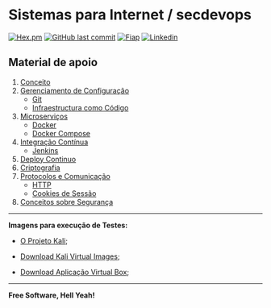 # Sistemas para Internet / secdevops

[![Hex.pm](https://img.shields.io/hexpm/l/plug.svg)](https://github.com/2TINsecdevops/classroom/blob/master/LICENCE.md) [![GitHub last commit](https://img.shields.io/github/last-commit/google/skia.svg)](https://github.com/2TINsecdevops/classroom/commits/master) [![Fiap](https://img.shields.io/badge/Fiap-2018-ff0080.svg)](https://www.fiap.com.br/) [![Linkedin](https://img.shields.io/badge/Linkedin-hpinfo-00BFFF.svg)](https://www.linkedin.com/in/hpinfo/)

## Material de apoio

1. [Conceito](https://github.com/2TINsecdevops/classroom/blob/master/content/1Conceitos)
2. [Gerenciamento de Configuração](https://github.com/2TINsecdevops/classroom/blob/master/content/2GerenciamentodeConfiguracao)
   - [Git](https://github.com/2TINsecdevops/classroom/blob/master/content/2GerenciamentodeConfiguracao/2.1Git.md)
   - [Infraestructura como Código](https://github.com/2TINsecdevops/classroom/blob/master/content/2GerenciamentodeConfiguracao/2.2IAC.md)
3. [Microserviços](https://github.com/2TINsecdevops/classroom/blob/master/content/3Microservicos)
   - [Docker](https://github.com/2TINsecdevops/classroom/blob/master/content/3Microservicos/3.1Docker)
   - [Docker Compose](https://github.com/2TINsecdevops/classroom/blob/master/content/3Microservicos/3.2DockerCompose)
4. [Integração Contínua](https://github.com/2TINsecdevops/classroom/blob/master/content/4ContinuousIntegration)
   - [Jenkins](https://github.com/2TINsecdevops/classroom/blob/master/labs/jenkins)
6. [Deploy Continuo](https://github.com/2TINsecdevops/classroom/blob/master/content/6ContinuousDeployment)
7. [Criptografia](https://github.com/2TINsecdevops/classroom/tree/master/content/7Criptografia)
8. [Protocolos e Comunicação](https://github.com/2TINsecdevops/classroom/tree/master/content/8ProtocolosWeb)
   - [HTTP](https://github.com/2TINsecdevops/classroom/tree/master/content/8.1ProtocoloHTTP.md)
   - [Cookies de Sessão](https://github.com/2TINsecdevops/classroom/tree/master/content/8.2Cookies.md)
9. [Conceitos sobre Segurança](https://github.com/2TINsecdevops/classroom/tree/master/content/9Security)

---

**Imagens para execução de Testes:**

- [O Projeto Kali](https://www.kali.org/downloads/3/);

- [Download Kali Virtual Images](https://www.offensive-security.com/kali-linux-vmware-virtualbox-image-download/);

- [Download Aplicação Virtual Box](https://www.virtualbox.org/wiki/Downloads);

---

**Free Software, Hell Yeah!**
